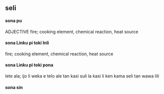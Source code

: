 ## seli

#### sona pu

ADJECTIVE fire; cooking element, chemical reaction, heat source

#### sona Linku pi toki Inli

fire; cooking element, chemical reaction, heat source

#### sona Linku pi toki pona

lete ala; ijo li weka e telo ale tan kasi suli la kasi li ken kama seli tan wawa lili

#### sona sin

